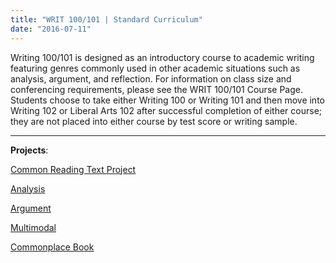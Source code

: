 ```yaml
---
title: "WRIT 100/101 | Standard Curriculum"
date: "2016-07-11"
---
```


Writing 100/101 is designed as an introductory course to academic writing featuring genres commonly used in other academic situations such as analysis, argument, and reflection. For information on class size and conferencing requirements, please see the WRIT 100/101 Course Page. Students choose to take either Writing 100 or Writing 101 and then move into Writing 102 or Liberal Arts 102 after successful completion of either course; they are not placed into either course by test score or writing sample.

* * *

**Projects**:

[Common Reading Text Project](http://library.cwr.olemiss.edu/alib/writ101/trad/narrative/)

[Analysis](http://library.cwr.olemiss.edu/alib/writ101/trad/analysis/)

[Argument](http://library.cwr.olemiss.edu/alib/writ101/trad/argument/)

[Multimodal](http://library.cwr.olemiss.edu/alib/writ101/trad/multimodal/)

[Commonplace Book](http://library.cwr.olemiss.edu/alib/writ101/trad/cpb/)
